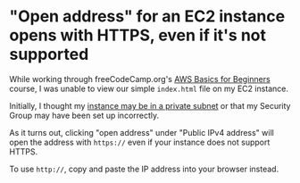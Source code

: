 # "Open address" for an EC2 instance opens with HTTPS, even if it's not supported

While working through freeCodeCamp.org's [AWS Basics for Beginners](https://www.youtube.com/watch?v=ulprqHHWlng&t=5268s) course, I was unable to view our simple `index.html` file on my EC2 instance.

Initially, I thought my [instance may be in a private subnet](https://stackoverflow.com/questions/26706683/ec2-t2-micro-instance-has-no-public-dns) or that my Security Group may have been set up incorrectly.

As it turns out, clicking "open address" under "Public IPv4 address" will open the address with `https://` even if your instance does not support HTTPS.

To use `http://`, copy and paste the IP address into your browser instead.
